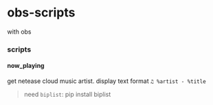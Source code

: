 # obs-scripts
with obs

### scripts
#### now_playing
get netease cloud music artist. display text format `♫ %artist - %title`
> need `biplist`: pip install biplist